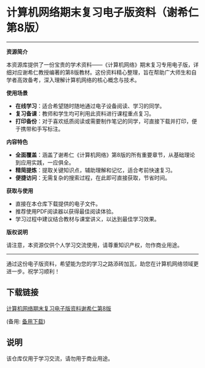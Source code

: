# 计算机网络期末复习电子版资料（谢希仁第8版）

---

**资源简介**

本资源库提供了一份宝贵的学术资料——《计算机网络》期末复习专用电子版，详细对应谢希仁教授编著的第8版教材。这份资料精心整理，旨在帮助广大师生和自学者高效备考，深入理解计算机网络的核心概念与技术。

**使用场景**

- **在线学习**：适合希望随时随地通过电子设备阅读、学习的同学。
- **复习备课**：教师和学生均可利用此资料进行课程重点复习。
- **打印备份**：对于喜欢纸质阅读或需要制作笔记的同学，可直接下载并打印，便于携带和手写标注。

**内容特色**

- **全面覆盖**：涵盖了谢希仁《计算机网络》第8版的所有重要章节，从基础理论到应用实践，一应俱全。
- **精简提炼**：提取关键知识点，辅助理解和记忆，适合考前快速复习。
- **便捷访问**：无需复杂的搜索过程，在此即可直接获取，节省时间。

**获取与使用**

- 直接在本仓库下载提供的电子文件。
- 推荐使用PDF阅读器以获得最佳阅读体验。
- 学习过程中建议结合教材与课堂讲义，以达到最佳学习效果。

**版权说明**

请注意，本资源仅供个人学习交流使用，请尊重知识产权，勿作商业用途。

---

通过这份电子版资料，希望能为您的学习之路添砖加瓦，助您在计算机网络领域更进一步。祝学习顺利！

## 下载链接
[计算机网络期末复习电子版资料谢希仁第8版](https://pan.quark.cn/s/46ea680a0f26) 

(备用: [备用下载](https://pan.baidu.com/s/16LaTV2Yes_Y1TaMwfZFEuA?pwd=1234))

## 说明

该仓库仅用于学习交流，请勿用于商业用途。
